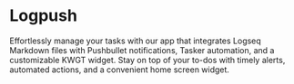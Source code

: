 # Logpush
 Effortlessly manage your tasks with our app that integrates Logseq Markdown files with Pushbullet notifications, Tasker automation, and a customizable KWGT widget. Stay on top of your to-dos with timely alerts, automated actions, and a convenient home screen widget.
